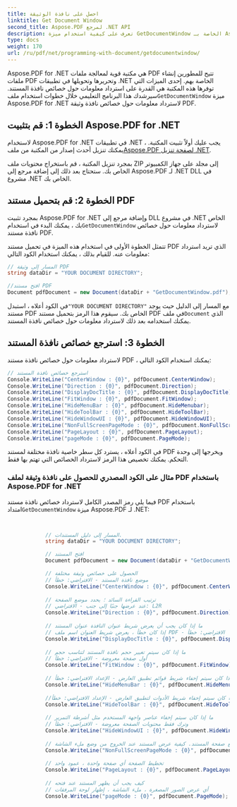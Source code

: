 ```yaml
---
title: احصل على نافذة الوثيقة
linktitle: Get Document Window
second_title: Aspose.PDF لمرجع .NET API
description: تعرف على كيفية استخدام ميزة GetDocumentWindow الخاصة بـ Aspose.PDF for .NET لاسترداد معلومات حول خصائص نافذة مستند PDF.
type: docs
weight: 170
url: /ru/pdf/net/programming-with-document/getdocumentwindow/
---
```


 Aspose.PDF for .NET هي مكتبة قوية لمعالجة ملفات PDF تتيح للمطورين إنشاء ملفات PDF وتحريرها وتحويلها في تطبيقات .NET الخاصة بهم. إحدى الميزات التي توفرها هذه المكتبة هي القدرة على استرداد معلومات حول خصائص نافذة المستند. سيرشدك هذا البرنامج التعليمي خلال خطوات استخدام ملف`GetDocumentWindow` ميزة Aspose.PDF for .NET لاسترداد معلومات حول خصائص نافذة وثيقة PDF.

## الخطوة 1: قم بتثبيت Aspose.PDF for .NET

 لاستخدام Aspose.PDF for .NET في تطبيقات .NET ، يجب عليك أولاً تثبيت المكتبة. يمكنك تنزيل أحدث إصدار من المكتبة من ملف[Aspose.PDF لصفحة تنزيل .NET](https://releases.aspose.com/pdf/net).

بمجرد تنزيل المكتبة ، قم باستخراج محتويات ملف ZIP إلى مجلد على جهاز الكمبيوتر الخاص بك. ستحتاج بعد ذلك إلى إضافة مرجع إلى Aspose.PDF لـ .NET DLL في مشروع .NET الخاص بك.

## الخطوة 2: قم بتحميل مستند PDF

 بمجرد تثبيت Aspose.PDF for .NET وإضافة مرجع إلى DLL في مشروع .NET الخاص بك ، يمكنك البدء في استخدام`GetDocumentWindow` لاسترداد معلومات حول خصائص نافذة مستند PDF.

تتمثل الخطوة الأولى في استخدام هذه الميزة في تحميل مستند PDF الذي تريد استرداد معلومات عنه. للقيام بذلك ، يمكنك استخدام الكود التالي:

```csharp
// المسار إلى وثيقة PDF
string dataDir = "YOUR DOCUMENT DIRECTORY";

//افتح مستند PDF
Document pdfDocument = new Document(dataDir + "GetDocumentWindow.pdf");
```

 في الكود أعلاه ، استبدل`"YOUR DOCUMENT DIRECTORY"` مع المسار إلى الدليل حيث يوجد مستند PDF الخاص بك. سيقوم هذا الرمز بتحميل مستند PDF في ملف`Document` الذي يمكنك استخدامه بعد ذلك لاسترداد معلومات حول خصائص نافذة المستند.

## الخطوة 3: استرجع خصائص نافذة المستند

لاسترداد معلومات حول خصائص نافذة مستند PDF ، يمكنك استخدام الكود التالي:

```csharp
// استرجع خصائص نافذة المستند
Console.WriteLine("CenterWindow : {0}", pdfDocument.CenterWindow);
Console.WriteLine("Direction : {0}", pdfDocument.Direction);
Console.WriteLine("DisplayDocTitle : {0}", pdfDocument.DisplayDocTitle);
Console.WriteLine("FitWindow : {0}", pdfDocument.FitWindow);
Console.WriteLine("HideMenuBar : {0}", pdfDocument.HideMenubar);
Console.WriteLine("HideToolBar : {0}", pdfDocument.HideToolBar);
Console.WriteLine("HideWindowUI : {0}", pdfDocument.HideWindowUI);
Console.WriteLine("NonFullScreenPageMode : {0}", pdfDocument.NonFullScreenPageMode);
Console.WriteLine("PageLayout : {0}", pdfDocument.PageLayout);
Console.WriteLine("pageMode : {0}", pdfDocument.PageMode);
```

في الكود أعلاه ، يسترد كل سطر خاصية نافذة مختلفة لمستند PDF ويخرجها إلى وحدة التحكم. يمكنك تخصيص هذا الرمز لاسترداد الخصائص التي تهتم بها فقط.

### مثال على الكود المصدري للحصول على نافذة وثيقة لملف PDF باستخدام Aspose.PDF for .NET 

 فيما يلي رمز المصدر الكامل لاسترداد خصائص نافذة مستند PDF باستخدام امتداد`GetDocumentWindow` ميزة Aspose.PDF لـ .NET:

```csharp

            
            // المسار إلى دليل المستندات.
            string dataDir = "YOUR DOCUMENT DIRECTORY";

            // افتح المستند
            Document pdfDocument = new Document(dataDir + "GetDocumentWindow.pdf");

            // الحصول على خصائص وثيقة مختلفة
            // موضع نافذة المستند - الافتراضي: خطأ
            Console.WriteLine("CenterWindow : {0}", pdfDocument.CenterWindow);
   
            // ترتيب القراءة السائد ؛ يحدد موضع الصفحة
            // عند عرضها جنبًا إلى جنب - الافتراضي: L2R
            Console.WriteLine("Direction : {0}", pdfDocument.Direction);
            
            // ما إذا كان يجب أن يعرض شريط عنوان النافذة عنوان المستند
            // إذا كان خطأ ، يعرض شريط العنوان اسم ملف PDF - الافتراضي: خطأ
            Console.WriteLine("DisplayDocTitle : {0}", pdfDocument.DisplayDocTitle);
            
            // ما إذا كان سيتم تغيير حجم نافذة المستند لتناسب حجم
            // أول صفحة معروضة - الافتراضي: خطأ
            Console.WriteLine("FitWindow : {0}", pdfDocument.FitWindow);
            
            // ما إذا كان سيتم إخفاء شريط قوائم تطبيق العارض - الإعداد الافتراضي: خطأ
            Console.WriteLine("HideMenuBar : {0}", pdfDocument.HideMenubar);
            
            //ما إذا كان سيتم إخفاء شريط الأدوات لتطبيق العارض - الإعداد الافتراضي: خطأ
            Console.WriteLine("HideToolBar : {0}", pdfDocument.HideToolBar);
            
            // ما إذا كان سيتم إخفاء عناصر واجهة المستخدم مثل أشرطة التمرير
            // وترك فقط محتويات الصفحة معروضة - الافتراضي: خطأ
            Console.WriteLine("HideWindowUI : {0}", pdfDocument.HideWindowUI);
            
            // وضع صفحة المستند. كيفية عرض المستند عند الخروج من وضع ملء الشاشة.
            Console.WriteLine("NonFullScreenPageMode : {0}", pdfDocument.NonFullScreenPageMode);
            
            // تخطيط الصفحة أي صفحة واحدة ، عمود واحد
            Console.WriteLine("PageLayout : {0}", pdfDocument.PageLayout);
            
            // كيف يجب أن يظهر المستند عند فتحه
            // أي عرض الصور المصغرة ، ملء الشاشة ، إظهار لوحة المرفقات
            Console.WriteLine("pageMode : {0}", pdfDocument.PageMode);
            
        
```
